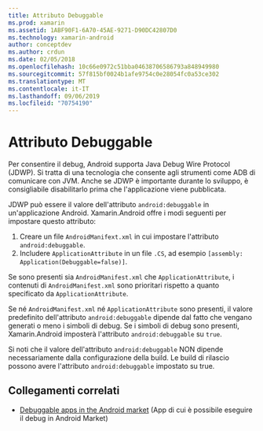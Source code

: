 ```yaml
---
title: Attributo Debuggable
ms.prod: xamarin
ms.assetid: 1ABF90F1-6A70-45AE-9271-D90DC42807D0
ms.technology: xamarin-android
author: conceptdev
ms.author: crdun
ms.date: 02/05/2018
ms.openlocfilehash: 10c66e0972c51bba04638706586793a848949980
ms.sourcegitcommit: 57f815bf0024b1afe9754c0e28054fc0a53ce302
ms.translationtype: MT
ms.contentlocale: it-IT
ms.lasthandoff: 09/06/2019
ms.locfileid: "70754190"
---
```

# <a name="debuggable-attribute"></a>Attributo Debuggable

Per consentire il debug, Android supporta Java Debug Wire Protocol (JDWP). Si tratta di una tecnologia che consente agli strumenti come ADB di comunicare con JVM. Anche se JDWP è importante durante lo sviluppo, è consigliabile disabilitarlo prima che l'applicazione viene pubblicata.

JDWP può essere il valore dell'attributo `android:debuggable` in un'applicazione Android. Xamarin.Android offre i modi seguenti per impostare questo attributo:

1. Creare un file `AndroidManifext.xml` in cui impostare l'attributo `android:debuggable`.
2. Includere `ApplicationAttribute` in un file `.CS`, ad esempio `[assembly: Application(Debuggable=false)]`.

Se sono presenti sia `AndroidManifest.xml` che `ApplicationAttribute`, i contenuti di `AndroidManifest.xml` sono prioritari rispetto a quanto specificato da `ApplicationAttribute`.

Se né `AndroidManifest.xml` né `ApplicationAttribute` sono presenti, il valore predefinito dell'attributo `android:debuggable` dipende dal fatto che vengano generati o meno i simboli di debug. Se i simboli di debug sono presenti, Xamarin.Android imposterà l'attributo `android:debuggable` su `true`.

Si noti che il valore dell'attributo `android:debuggable` NON dipende necessariamente dalla configurazione della build. Le build di rilascio possono avere l'attributo `android:debuggable` impostato su true.

## <a name="related-links"></a>Collegamenti correlati

- [Debuggable apps in the Android market](http://labs.mwrinfosecurity.com/blog/2011/07/07/debuggable-apps-in-android-market/) (App di cui è possibile eseguire il debug in Android Market)
